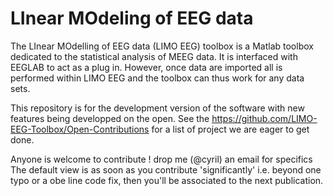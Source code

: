 # LInear MOdeling of EEG data

The LInear MOdelling of EEG data (LIMO EEG) toolbox is a Matlab toolbox dedicated to the statistical analysis of MEEG data. It is interfaced with EEGLAB to act as a plug in. However, once data are imported all is performed within LIMO EEG and the toolbox can thus work for any data sets.

This repository is for the development version of the software with new features being developped on the open. See the https://github.com/LIMO-EEG-Toolbox/Open-Contributions for a list of project we are eager to get done.

Anyone is welcome to contribute ! drop me (@cyril) an email for specifics
The default view is as soon as you contribute 'significantly' i.e. beyond one typo or a obe line code fix, then you'll be associated to the next publication.
